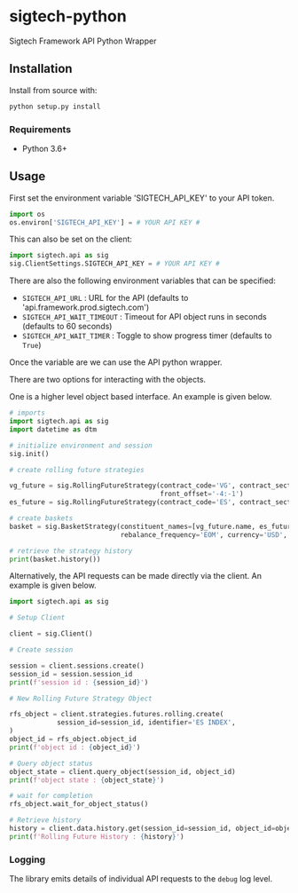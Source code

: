 # sigtech-python
Sigtech Framework API Python Wrapper


## Installation

Install from source with:

```sh
python setup.py install
```

### Requirements

-   Python 3.6+

## Usage

First set the environment variable 'SIGTECH_API_KEY' to your API token.

```python
import os
os.environ['SIGTECH_API_KEY'] = # YOUR API KEY #
```

This can also be set on the client:

```python
import sigtech.api as sig
sig.ClientSettings.SIGTECH_API_KEY = # YOUR API KEY #
```

There are also the following environment variables that can be specified:
 - `SIGTECH_API_URL` : URL for the API (defaults to 'api.framework.prod.sigtech.com')
 - `SIGTECH_API_WAIT_TIMEOUT` : Timeout for API object runs in seconds (defaults to 60 seconds)
 - `SIGTECH_API_WAIT_TIMER` : Toggle to show progress timer (defaults to `True`)

Once the variable are we can use the API python wrapper.

There are two options for interacting with the objects.

One is a higher level object based interface. An example is given below.

```python
# imports
import sigtech.api as sig
import datetime as dtm

# initialize environment and session
sig.init()

# create rolling future strategies

vg_future = sig.RollingFutureStrategy(contract_code='VG', contract_sector='INDEX', rolling_rule='front',
                                      front_offset='-4:-1')
es_future = sig.RollingFutureStrategy(contract_code='ES', contract_sector='INDEX')

# create baskets
basket = sig.BasketStrategy(constituent_names=[vg_future.name, es_future.name], weights=[0.5, 0.5],
                            rebalance_frequency='EOM', currency='USD', start_date=dtm.date(2020, 2, 1))

# retrieve the strategy history
print(basket.history())
```

Alternatively, the API requests can be made directly via the client. An example is given below.

```python
import sigtech.api as sig

# Setup Client

client = sig.Client()

# Create session

session = client.sessions.create()
session_id = session.session_id
print(f'session id : {session_id}')

# New Rolling Future Strategy Object

rfs_object = client.strategies.futures.rolling.create(
            session_id=session_id, identifier='ES INDEX',
)
object_id = rfs_object.object_id
print(f'object id : {object_id}')

# Query object status
object_state = client.query_object(session_id, object_id)
print(f'object state : {object_state}')

# wait for completion
rfs_object.wait_for_object_status()

# Retrieve history
history = client.data.history.get(session_id=session_id, object_id=object_id).history
print(f'Rolling Future History : {history}')
```

### Logging

The library emits details of individual API requests to the `debug` log level.

